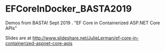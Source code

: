 # EFCoreInDocker_BASTA2019
Demos from BASTA! Sept 2019 . "EF Core in Containerized ASP.NET Core APIs"

Slides are at <http://www.slideshare.net/JulieLerman/ef-core-in-containerized-aspnet-core-apis>
